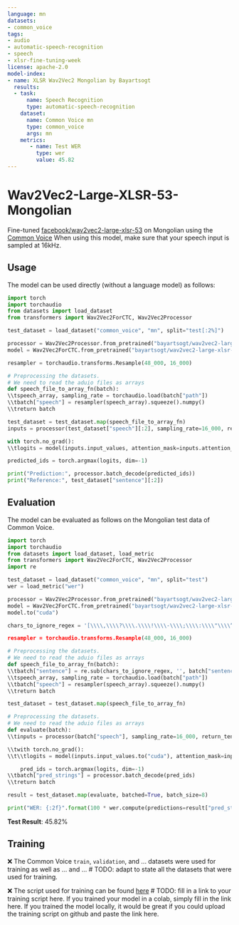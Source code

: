 ```yaml
---
language: mn
datasets:
- common_voice
tags:
- audio
- automatic-speech-recognition
- speech
- xlsr-fine-tuning-week
license: apache-2.0
model-index:
- name: XLSR Wav2Vec2 Mongolian by Bayartsogt
  results:
  - task: 
      name: Speech Recognition
      type: automatic-speech-recognition
    dataset:
      name: Common Voice mn
      type: common_voice
      args: mn  
    metrics:
       - name: Test WER
         type: wer
         value: 45.82
---
```


# Wav2Vec2-Large-XLSR-53-Mongolian

Fine-tuned [facebook/wav2vec2-large-xlsr-53](https://huggingface.co/facebook/wav2vec2-large-xlsr-53) on Mongolian using the [Common Voice](https://huggingface.co/datasets/common_voice)
When using this model, make sure that your speech input is sampled at 16kHz.

## Usage

The model can be used directly (without a language model) as follows:

```python
import torch
import torchaudio
from datasets import load_dataset
from transformers import Wav2Vec2ForCTC, Wav2Vec2Processor

test_dataset = load_dataset("common_voice", "mn", split="test[:2%]")

processor = Wav2Vec2Processor.from_pretrained("bayartsogt/wav2vec2-large-xlsr-mongolian")
model = Wav2Vec2ForCTC.from_pretrained("bayartsogt/wav2vec2-large-xlsr-mongolian")

resampler = torchaudio.transforms.Resample(48_000, 16_000)

# Preprocessing the datasets.
# We need to read the aduio files as arrays
def speech_file_to_array_fn(batch):
\\tspeech_array, sampling_rate = torchaudio.load(batch["path"])
\\tbatch["speech"] = resampler(speech_array).squeeze().numpy()
\\treturn batch

test_dataset = test_dataset.map(speech_file_to_array_fn)
inputs = processor(test_dataset["speech"][:2], sampling_rate=16_000, return_tensors="pt", padding=True)

with torch.no_grad():
\\tlogits = model(inputs.input_values, attention_mask=inputs.attention_mask).logits

predicted_ids = torch.argmax(logits, dim=-1)

print("Prediction:", processor.batch_decode(predicted_ids))
print("Reference:", test_dataset["sentence"][:2])
```


## Evaluation

The model can be evaluated as follows on the Mongolian test data of Common Voice.

```python
import torch
import torchaudio
from datasets import load_dataset, load_metric
from transformers import Wav2Vec2ForCTC, Wav2Vec2Processor
import re

test_dataset = load_dataset("common_voice", "mn", split="test")
wer = load_metric("wer")

processor = Wav2Vec2Processor.from_pretrained("bayartsogt/wav2vec2-large-xlsr-mongolian")
model = Wav2Vec2ForCTC.from_pretrained("bayartsogt/wav2vec2-large-xlsr-mongolian")
model.to("cuda")

chars_to_ignore_regex = '[\\\\,\\\\?\\\\.\\\\!\\\\-\\\\;\\\\:\\\\"\\\\“\\\\%\\\\‘\\\\”\\\\�\\\\'h\\\\«\\\\»]'

resampler = torchaudio.transforms.Resample(48_000, 16_000)

# Preprocessing the datasets.
# We need to read the aduio files as arrays
def speech_file_to_array_fn(batch):
\\tbatch["sentence"] = re.sub(chars_to_ignore_regex, '', batch["sentence"]).lower()
\\tspeech_array, sampling_rate = torchaudio.load(batch["path"])
\\tbatch["speech"] = resampler(speech_array).squeeze().numpy()
\\treturn batch

test_dataset = test_dataset.map(speech_file_to_array_fn)

# Preprocessing the datasets.
# We need to read the aduio files as arrays
def evaluate(batch):
\\tinputs = processor(batch["speech"], sampling_rate=16_000, return_tensors="pt", padding=True)

\\twith torch.no_grad():
\\t\\tlogits = model(inputs.input_values.to("cuda"), attention_mask=inputs.attention_mask.to("cuda")).logits

    pred_ids = torch.argmax(logits, dim=-1)
\\tbatch["pred_strings"] = processor.batch_decode(pred_ids)
\\treturn batch

result = test_dataset.map(evaluate, batched=True, batch_size=8)

print("WER: {:2f}".format(100 * wer.compute(predictions=result["pred_strings"], references=result["sentence"])))
```

**Test Result**: 45.82%


## Training

❌ The Common Voice `train`, `validation`, and ... datasets were used for training as well as ... and ...  # TODO: adapt to state all the datasets that were used for training.

❌ The script used for training can be found [here](...) # TODO: fill in a link to your training script here. If you trained your model in a colab, simply fill in the link here. If you trained the model locally, it would be great if you could upload the training script on github and paste the link here.
